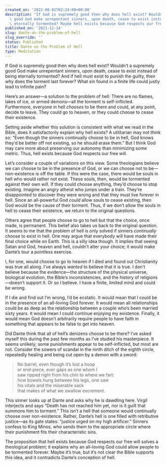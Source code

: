 ```yaml
---
created_on: '2022-08-01T02:24:00+00:00'
description: "If God is supremely good then why does hell exist? Wouldn\u2019t a supremely\
  \ good God make unrepentant sinners, upon death, cease to exist instead of being\
  \ eternally tormented? Maybe hell exists because God respects our free will."
published_on: '2021-12-14'
slug: dante-on-the-problem-of-hell
slug_override: ''
status: Published
title: Dante on the Problem of Hell
type: Meditation
---
```

If God is supremely good then why does hell exist? Wouldn’t a supremely good God make unrepentant sinners, upon death, cease to exist instead of being eternally tormented? And if hell must exist to punish the guilty, then why does the torment last forever? What sin found in a finite life could justly lead to infinite pain?

Here’s an answer—a solution to the problem of hell: There are no flames, lakes of ice, or armed demons—all the torment is self-inflicted. Furthermore, everyone in hell *chooses* to be there and could, at any point, decide to leave. They could go to heaven, or they could choose to cease their existence.

Setting aside whether this solution is consistent with what we read in the Bible, does it satisfactorily explain why hell exists? A utilitarian may not think so: “Even though the sinners continually choose to be in hell, God knows they’d be better off not existing, so he should erase them.” But I think God may care more about preserving our autonomy than minimizing some metric. Thus, hell exists because God respects our free will.

Let’s consider a couple of variations on this view. Some theologians believe we can choose to be in the presence of God, or we can choose not to be—non-existence is off the table. If this were the case, there would be souls in hell who would rather not exist. These souls, then, would be tormented against their own will. If they could choose anything, they’d choose to stop existing. Imagine an angry atheist who jumps under a train. They’re disappointed to discover they were wrong and that they must live forever in hell. Since an all-powerful God *could* allow souls to cease existing, then God would be the cause of their torment. Thus, if we don’t allow the souls in hell to cease their existence, we return to the original questions.

Others agree that people choose to go to hell but that the choice, once made, is permanent. This belief also takes us back to the original question. It seems to me that the problem of hell is only solved if sinners *continually* choose to exist in hell. One may argue that everybody will have made their final choice while on Earth. This is a silly idea though. It implies that seeing Satan and God, heaven and hell, couldn’t alter your choice; it would make Dante’s tour a pointless exercise.

I, for one, would choose to go to heaven if I died and found out Christianity was true all along. I’ve always *wanted* to believe that it is true. I don’t believe because the evidence—the structure of the physical universe, biological evolution, the Bible’s inconsistencies, and the history of religions—doesn’t support it. Or so I believe. I have a finite, limited mind and could be wrong.

If I die and find out I’m wrong, I’d be ecstatic. It would mean that I could be in the presence of an all-loving God forever. It would mean all relationships could be as deep as the relationship between a couple who’s been married sixty years. It would mean I could continue enjoying my existence. Finally, it would mean God doesn’t arbitrarily require people to have faith in something that appears to be false to get into heaven.

Did Dante think that all of hell’s denizens choose to be there? I’ve asked myself this during the past few months as I’ve studied his masterpiece. It seems unlikely; some punishments appear to be self-inflicted, but most are not. Consider the sowers of scandal in the ninth ditch of the eighth circle, repeatedly healing and being cut open by a demon with a sword:

> No barrel, even though it’s lost a hoop  
> or end-piece, ever gaps as one whom I  
> saw ripped right from his chin to where we fart:  
> how bowels hung between his legs, one saw  
> his vitals and the miserable sack  
> that makes of what we swallow excrement.

This sinner looks up at Dante and asks why he is dawdling here. Virgil interjects and says “Death has not reached him yet, nor is it guilt that summons him to torment.” This isn’t a hell that someone would continually choose over non-existence. Rather, Dante’s hell is one filled with retributive justice—as its gate states: “justice urged on my high artificer.” Sinners confess to King Minos, who sends them to the appropriate circle where their punishment fits their characteristic sins.

The proposition that hell exists because God respects our free will solves a theological problem; it explains why an all-loving God could allow people to be tormented forever. Maybe it’s true, but it’s not clear the Bible supports this idea, and it contradicts Dante’s conception of hell.
